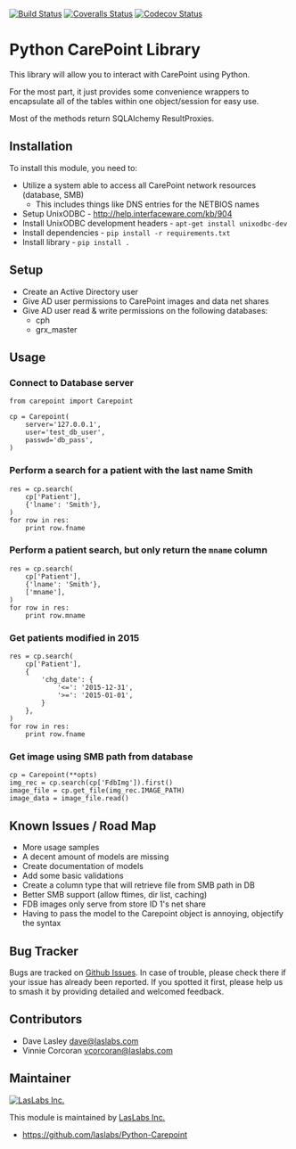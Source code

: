 [![Build Status](https://api.travis-ci.org/laslabs/Python-Carepoint.svg?branch=release%2F0.1)](https://travis-ci.org/laslabs/Python-Carepoint)
[![Coveralls Status](https://coveralls.io/repos/laslabs/Python-Carepoint/badge.svg?branch=release%2F0.1)](https://coveralls.io/r/laslabs/Python-Carepoint?branch=release%2F0.1)
[![Codecov Status](https://codecov.io/gh/laslabs/Python-Carepoint/branch/release%2F0.1/graph/badge.svg)](https://codecov.io/gh/laslabs/Python-Carepoint)


Python CarePoint Library
========================

This library will allow you to interact with CarePoint using Python.

For the most part, it just provides some convenience wrappers to encapsulate
all of the tables within one object/session for easy use.

Most of the methods return SQLAlchemy ResultProxies.

Installation
------------

To install this module, you need to:

* Utilize a system able to access all CarePoint network resources (database, SMB)
  * This includes things like DNS entries for the NETBIOS names
* Setup UnixODBC - http://help.interfaceware.com/kb/904
* Install UnixODBC development headers - `apt-get install unixodbc-dev`
* Install dependencies - `pip install -r requirements.txt`
* Install library - `pip install .`


Setup
-----

* Create an Active Directory user
* Give AD user permissions to CarePoint images and data net shares
* Give AD user read & write permissions on the following databases:
  * cph
  * grx_master


Usage
-----

### Connect to Database server

    from carepoint import Carepoint
    
    cp = Carepoint(
        server='127.0.0.1',
        user='test_db_user',
        passwd='db_pass',
    )

### Perform a search for a patient with the last name Smith

    res = cp.search(
        cp['Patient'],
        {'lname': 'Smith'},
    )
    for row in res:
        print row.fname

### Perform a patient search, but only return the `mname` column

    res = cp.search(
        cp['Patient'],
        {'lname': 'Smith'},
        ['mname'],
    )
    for row in res:
        print row.mname

### Get patients modified in 2015

    res = cp.search(
        cp['Patient'],
        {
            'chg_date': {
                '<=': '2015-12-31',
                '>=': '2015-01-01',
            }
        },
    )
    for row in res:
        print row.fname

### Get image using SMB path from database

    cp = Carepoint(**opts)
    img_rec = cp.search(cp['FdbImg']).first()
    image_file = cp.get_file(img_rec.IMAGE_PATH)
    image_data = image_file.read()


Known Issues / Road Map
-----------------------

* More usage samples
* A decent amount of models are missing
* Create documentation of models
* Add some basic validations
* Create a column type that will retrieve file from SMB path in DB
* Better SMB support (allow ftimes, dir list, caching)
* FDB images only serve from store ID 1's net share
* Having to pass the model to the Carepoint object is annoying, objectify the syntax

Bug Tracker
-----------

Bugs are tracked on [Github Issues](https://github.com/laslabs/python-carepoint/issues>).
In case of trouble, please check there if your issue has already been reported.
If you spotted it first, please help us to smash it by providing detailed and welcomed feedback.


Contributors
------------

* Dave Lasley <dave@laslabs.com>
* Vinnie Corcoran <vcorcoran@laslabs.com>

Maintainer
----------

[![LasLabs Inc.](https://laslabs.com/logo.png "LasLabs Inc.")](https://laslabs.com)

This module is maintained by [LasLabs Inc.](https://laslabs.com)

* https://github.com/laslabs/Python-Carepoint
